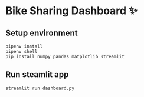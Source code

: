 # Bike Sharing Dashboard ✨

## Setup environment
```
pipenv install
pipenv shell
pip install numpy pandas matplotlib streamlit
```

## Run steamlit app
```
streamlit run dashboard.py
```